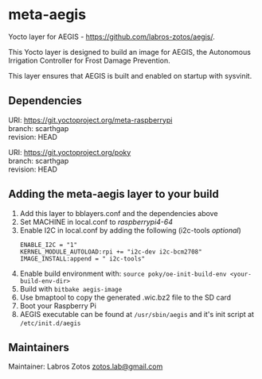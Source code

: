 # meta-aegis

Yocto layer for AEGIS - <https://github.com/labros-zotos/aegis/>.

This Yocto layer is designed to build an image for AEGIS, the Autonomous Irrigation Controller for Frost Damage Prevention. 

This layer ensures that AEGIS is built and enabled on startup with sysvinit.

## Dependencies

  URI: <https://git.yoctoproject.org/meta-raspberrypi>\
  branch: scarthgap\
  revision: HEAD

  URI: <https://git.yoctoproject.org/poky>\
  branch: scarthgap\
  revision: HEAD

## Adding the meta-aegis layer to your build

1. Add this layer to bblayers.conf and the dependencies above
2. Set MACHINE in local.conf to *raspberrypi4-64*
3. Enable I2C in local.conf by adding the following (i2c-tools *optional*)
    ```
    ENABLE_I2C = "1"
    KERNEL_MODULE_AUTOLOAD:rpi += "i2c-dev i2c-bcm2708"
    IMAGE_INSTALL:append = " i2c-tools"
    ```
4. Enable build environment with: `source poky/oe-init-build-env <your-build-env-dir>`
5. Build with `bitbake aegis-image`
6. Use bmaptool to copy the generated .wic.bz2 file to the SD card
7. Boot your Raspberry Pi
8. AEGIS executable can be found at `/usr/sbin/aegis` and it's init script at `/etc/init.d/aegis`

## Maintainers

Maintainer: Labros Zotos <zotos.lab@gmail.com>
